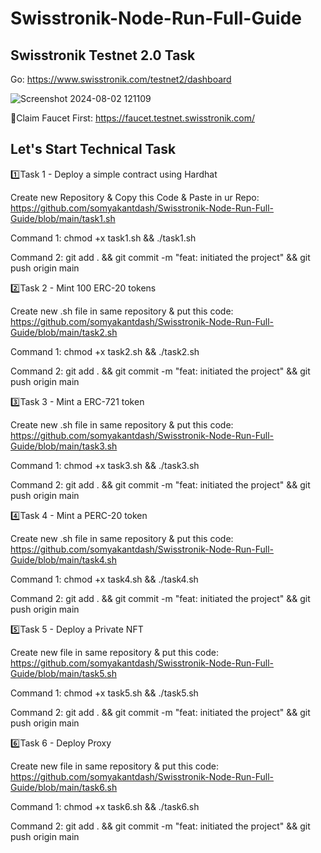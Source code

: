 # Swisstronik-Node-Run-Full-Guide

## Swisstronik Testnet 2.0 Task

Go: https://www.swisstronik.com/testnet2/dashboard

![Screenshot 2024-08-02 121109](https://github.com/user-attachments/assets/7eedf16f-ad00-4e01-b7ac-4ae98d9c23b1)

🔶Claim Faucet First: https://faucet.testnet.swisstronik.com/

## Let's Start Technical Task

1️⃣Task 1 - Deploy a simple contract using Hardhat

Create new Repository & Copy this Code & Paste in ur Repo: https://github.com/somyakantdash/Swisstronik-Node-Run-Full-Guide/blob/main/task1.sh

Command 1: chmod +x task1.sh && ./task1.sh

Command 2: git add . && git commit -m "feat: initiated the project" && git push origin main

2️⃣Task 2 - Mint 100 ERC-20 tokens

Create new .sh file in same repository & put this code: https://github.com/somyakantdash/Swisstronik-Node-Run-Full-Guide/blob/main/task2.sh

Command 1:  chmod +x task2.sh && ./task2.sh

Command 2: git add . && git commit -m "feat: initiated the project" && git push origin main

3️⃣Task 3 - Mint a ERC-721 token

Create new .sh file in same repository & put this code: https://github.com/somyakantdash/Swisstronik-Node-Run-Full-Guide/blob/main/task3.sh

Command 1:  chmod +x task3.sh && ./task3.sh

Command 2: git add . && git commit -m "feat: initiated the project" && git push origin main

4️⃣Task 4 - Mint a PERC-20 token

Create new .sh file in same repository & put this code: https://github.com/somyakantdash/Swisstronik-Node-Run-Full-Guide/blob/main/task4.sh

Command 1:  chmod +x task4.sh && ./task4.sh

Command 2: git add . && git commit -m "feat: initiated the project" && git push origin main

5️⃣Task 5 - Deploy a Private NFT

Create new file in same repository & put this code: https://github.com/somyakantdash/Swisstronik-Node-Run-Full-Guide/blob/main/task5.sh

Command 1:  chmod +x task5.sh && ./task5.sh

Command 2: git add . && git commit -m "feat: initiated the project" && git push origin main

6️⃣Task 6 - Deploy Proxy

Create new file in same repository & put this code: https://github.com/somyakantdash/Swisstronik-Node-Run-Full-Guide/blob/main/task6.sh

Command 1:  chmod +x task6.sh && ./task6.sh

Command 2: git add . && git commit -m "feat: initiated the project" && git push origin main
